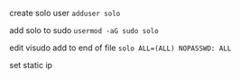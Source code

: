 
create solo user 
`adduser solo`

add solo to sudo 
`usermod -aG sudo solo`

edit visudo add to end of file 
`solo ALL=(ALL) NOPASSWD: ALL`

set static ip  

